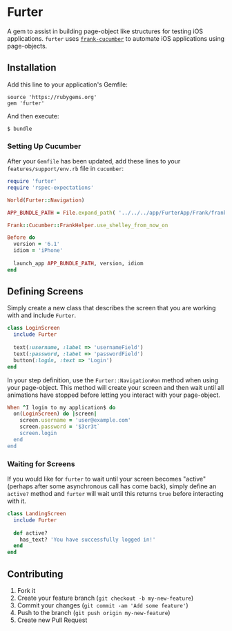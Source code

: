 # Furter

A gem to assist in building page-object like structures for testing iOS applications.  `furter` uses [`frank-cucumber`](http://testingwithfrank.com/) to automate iOS applications using page-objects.

## Installation

Add this line to your application's Gemfile:

    source 'https://rubygems.org'
    gem 'furter'

And then execute:

    $ bundle
    
### Setting Up Cucumber
After your `Gemfile` has been updated, add these lines to your `features/support/env.rb` file in `cucumber`:

```ruby
require 'furter'
require 'rspec-expectations'

World(Furter::Navigation)

APP_BUNDLE_PATH = File.expand_path( '../../../app/FurterApp/Frank/frankified_build/FurterApp.app', __FILE__ )

Frank::Cucumber::FrankHelper.use_shelley_from_now_on

Before do
  version = '6.1'
  idiom = 'iPhone'
  
  launch_app APP_BUNDLE_PATH, version, idiom
end
```

## Defining Screens
Simply create a new class that describes the screen that you are working with and include `Furter`.

```ruby
class LoginScreen
  include Furter
  
  text(:username, :label => 'usernameField')
  text(:password, :label => 'passwordField')
  button(:login, :text => 'Login')
end
```

In your step definition, use the `Furter::Navigation#on` method when using your page-object.  This method will create your screen and then wait until all animations have stopped before letting you interact with your page-object.

```ruby
When ^I login to my application$ do
  on(LoginScreen) do |screen|
    screen.username = 'user@example.com'
    screen.password = '$3cr3t`
    screen.login
  end
end
```

### Waiting for Screens
If you would like for `furter` to wait until your screen becomes "active" (perhaps after some asynchronous call has come back), simply define an `active?` method and `furter` will wait until this returns `true` before interacting with it.

```ruby
class LandingScreen
  include Furter
  
  def active?
    has_text? 'You have successfully logged in!'
  end
end
```

## Contributing

1. Fork it
2. Create your feature branch (`git checkout -b my-new-feature`)
3. Commit your changes (`git commit -am 'Add some feature'`)
4. Push to the branch (`git push origin my-new-feature`)
5. Create new Pull Request
